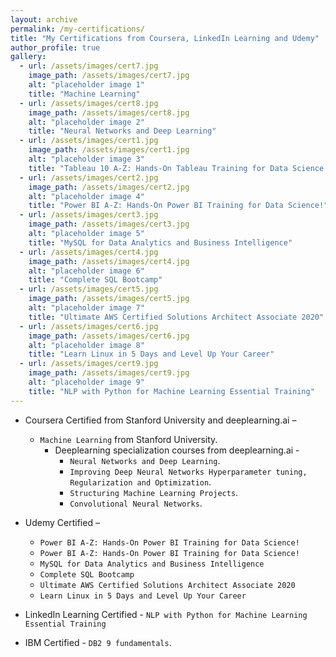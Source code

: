 ```yaml
---
layout: archive
permalink: /my-certifications/
title: "My Certifications from Coursera, LinkedIn Learning and Udemy"
author_profile: true
gallery:
  - url: /assets/images/cert7.jpg
    image_path: /assets/images/cert7.jpg
    alt: "placeholder image 1"
    title: "Machine Learning"
  - url: /assets/images/cert8.jpg
    image_path: /assets/images/cert8.jpg
    alt: "placeholder image 2"
    title: "Neural Networks and Deep Learning"
  - url: /assets/images/cert1.jpg
    image_path: /assets/images/cert1.jpg
    alt: "placeholder image 3"
    title: "Tableau 10 A-Z: Hands-On Tableau Training for Data Science!"
  - url: /assets/images/cert2.jpg
    image_path: /assets/images/cert2.jpg
    alt: "placeholder image 4"
    title: "Power BI A-Z: Hands-On Power BI Training for Data Science!"
  - url: /assets/images/cert3.jpg
    image_path: /assets/images/cert3.jpg
    alt: "placeholder image 5"
    title: "MySQL for Data Analytics and Business Intelligence"
  - url: /assets/images/cert4.jpg
    image_path: /assets/images/cert4.jpg
    alt: "placeholder image 6"
    title: "Complete SQL Bootcamp"
  - url: /assets/images/cert5.jpg
    image_path: /assets/images/cert5.jpg
    alt: "placeholder image 7"
    title: "Ultimate AWS Certified Solutions Architect Associate 2020"
  - url: /assets/images/cert6.jpg
    image_path: /assets/images/cert6.jpg
    alt: "placeholder image 8"
    title: "Learn Linux in 5 Days and Level Up Your Career"
  - url: /assets/images/cert9.jpg
    image_path: /assets/images/cert9.jpg
    alt: "placeholder image 9"
    title: "NLP with Python for Machine Learning Essential Training"
---
```

* Coursera Certified from Stanford University and deeplearning.ai –

  * `Machine Learning` from Stanford University.
    + Deeplearning specialization courses from deeplearning.ai -
      * `Neural Networks and Deep Learning`.
      * `Improving Deep Neural Networks Hyperparameter tuning, Regularization and Optimization`.
      * `Structuring Machine Learning Projects`.
      * `Convolutional Neural Networks`.

* Udemy Certified –

  * `Power BI A-Z: Hands-On Power BI Training for Data Science!`
  *	`Power BI A-Z: Hands-On Power BI Training for Data Science!`
  * `MySQL for Data Analytics and Business Intelligence`
  *	`Complete SQL Bootcamp`
  * `Ultimate AWS Certified Solutions Architect Associate 2020`
  *	`Learn Linux in 5 Days and Level Up Your Career`

* LinkedIn Learning Certified - `NLP with Python for Machine Learning Essential Training`

* IBM Certified - `DB2 9 fundamentals`.  
